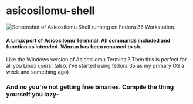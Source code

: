 # asicosilomu-shell
![Screenshot of Asicosilomu Shell running on Fedora 35 Workstation.](https://github.com/Asicosilomu/asicosilomu-shell/blob/main/Captur%C4%83%20de%20ecran%20din%202022-04-22%2018-58-17.png "Screenshot of Asicosilomu Shell running on Fedora 35 Workstation.")

#### A Linux port of Asicosilomu Terminal. All commands included and function as intended. Winrun has been renamed to sh.
Like the Windows version of Asicosilomu Terminal? Then this is perfect for all you Linux users! (also, i've started using fedora 35 as my primary OS a week and something ago)

### And no you're not getting free binaries. Compile the thing yourself you lazy-
